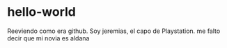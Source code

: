 # hello-world
Reeviendo como era github.
Soy jeremias, el capo de Playstation.
me falto decir que mi novia es aldana
